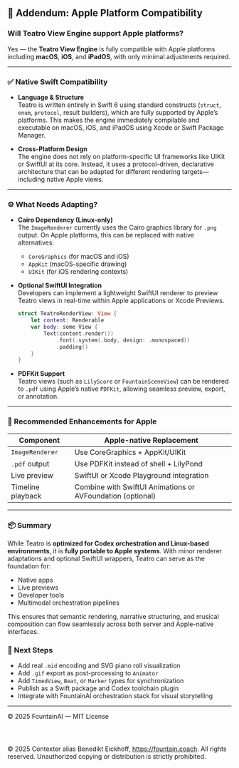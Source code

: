 ## 🧩 Addendum: Apple Platform Compatibility

### Will Teatro View Engine support Apple platforms?

Yes — the **Teatro View Engine** is fully compatible with Apple platforms including **macOS**, **iOS**, and **iPadOS**, with only minimal adjustments required.

---

### ✅ Native Swift Compatibility

- **Language & Structure**  
  Teatro is written entirely in Swift 6 using standard constructs (`struct`, `enum`, `protocol`, result builders), which are fully supported by Apple’s platforms. This makes the engine immediately compilable and executable on macOS, iOS, and iPadOS using Xcode or Swift Package Manager.

- **Cross-Platform Design**  
  The engine does not rely on platform-specific UI frameworks like UIKit or SwiftUI at its core. Instead, it uses a protocol-driven, declarative architecture that can be adapted for different rendering targets—including native Apple views.

---

### ⚙️ What Needs Adapting?

- **Cairo Dependency (Linux-only)**  
  The `ImageRenderer` currently uses the Cairo graphics library for `.png` output. On Apple platforms, this can be replaced with native alternatives:
  - `CoreGraphics` (for macOS and iOS)
  - `AppKit` (macOS-specific drawing)
  - `UIKit` (for iOS rendering contexts)

- **Optional SwiftUI Integration**  
  Developers can implement a lightweight SwiftUI renderer to preview Teatro views in real-time within Apple applications or Xcode Previews.

  ```swift
  struct TeatroRenderView: View {
      let content: Renderable
      var body: some View {
          Text(content.render())
              .font(.system(.body, design: .monospaced))
              .padding()
      }
  }
  ```

- **PDFKit Support**  
  Teatro views (such as `LilyScore` or `FountainSceneView`) can be rendered to `.pdf` using Apple’s native `PDFKit`, allowing seamless preview, export, or annotation.

---

### 🍎 Recommended Enhancements for Apple

| Component         | Apple-native Replacement            |
|------------------|--------------------------------------|
| `ImageRenderer`  | Use CoreGraphics + AppKit/UIKit      |
| `.pdf` output    | Use PDFKit instead of shell + LilyPond|
| Live preview     | SwiftUI or Xcode Playground integration |
| Timeline playback| Combine with SwiftUI Animations or AVFoundation (optional) |

---

### 📦 Summary

While Teatro is **optimized for Codex orchestration and Linux-based environments**, it is **fully portable to Apple systems**. With minor renderer adaptations and optional SwiftUI wrappers, Teatro can serve as the foundation for:
- Native apps
- Live previews
- Developer tools
- Multimodal orchestration pipelines

This ensures that semantic rendering, narrative structuring, and musical composition can flow seamlessly across both server and Apple-native interfaces.


### 🧪 Next Steps

- Add real `.mid` encoding and SVG piano roll visualization
- Add `.gif` export as post-processing to `Animator`
- Add `TimedView`, `Beat`, or `Marker` types for synchronization
- Publish as a Swift package and Codex toolchain plugin
- Integrate with FountainAI orchestration stack for visual storytelling

---

© 2025 FountainAI — MIT License

```



```
© 2025 Contexter alias Benedikt Eickhoff, https://fountain.coach. All rights reserved.
Unauthorized copying or distribution is strictly prohibited.
```
